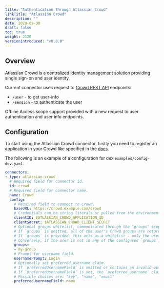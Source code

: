 ```yaml
---
title: "Authentication Through Atlassian Crowd"
linkTitle: "Atlassian Crowd"
description: ""
date: 2020-09-30
draft: false
toc: true
weight: 2120
versionintroduced: "v0.0.0"
---
```


## Overview

Atlassian Crowd is a centralized identity management solution providing single sign-on and user identity.

Current connector uses request to [Crowd REST API](https://developer.atlassian.com/server/crowd/json-requests-and-responses/) endpoints:
* `/user` - to get user-info
* `/session` - to authenticate the user

Offline Access scope support provided with a new request to user authentication and user info endpoints. 

## Configuration
To start using the Atlassian Crowd connector, firstly you need to register an application in your Crowd like specified in the [docs](https://confluence.atlassian.com/crowd/adding-an-application-18579591.html).

The following is an example of a configuration for dex `examples/config-dev.yaml`:

```yaml
connectors:
- type: atlassian-crowd
  # Required field for connector id.
  id: crowd
  # Required field for connector name.
  name: Crowd
  config:
    # Required field to connect to Crowd.
    baseURL: https://crowd.example.com/crowd
    # Credentials can be string literals or pulled from the environment.
    clientID: $ATLASSIAN_CROWD_APPLICATION_ID
    clientSecret: $ATLASSIAN_CROWD_CLIENT_SECRET
    # Optional groups whitelist, communicated through the "groups" scope.
    # If `groups` is omitted, all of the user's Crowd groups are returned when the groups scope is present.
    # If `groups` is provided, this acts as a whitelist - only the user's Crowd groups that are in the configured `groups` below will go into the groups claim.  
    # Conversely, if the user is not in any of the configured `groups`, the user will not be authenticated.
    groups:
    - my-group
    # Prompt for username field.
    usernamePrompt: Login
    # Optionally set preferred_username claim.
    # If `preferredUsernameField` is omitted or contains an invalid option, the `preferred_username` claim will be empty.
    # If `preferredUsernameField` is set, the `preferred_username` claim will be set to the chosen Crowd user attribute value.
    # Possible choices are: "key", "name", "email"
    preferredUsernameField: name
```
